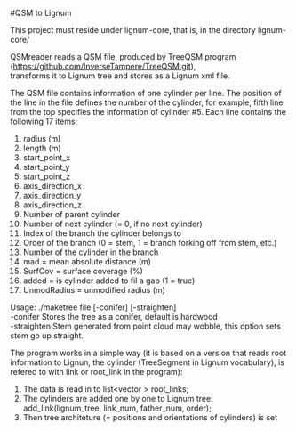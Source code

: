 #QSM to Lignum

This project must reside under lignum-core, that is, in the directory lignum-core/

QSMreader reads a QSM file, produced by TreeQSM program (https://github.com/InverseTampere/TreeQSM.git),<br />
transforms it to Lignum tree and stores as a Lignum xml file. <br />

The QSM file contains information of one cylinder per line. The position of the line in the file defines the number of the cylinder, for example, fifth line from the top specifies the information of cylinder #5.
Each line contains the following 17  items:
1. radius (m)
2. length (m)
3. start_point_x
4. start_point_y
5. start_point_z
6. axis_direction_x
7. axis_direction_y
8. axis_direction_z
9. Number of parent cylinder
10. Number of next cylinder (= 0, if no next cylinder)
11. Index of the branch the cylinder belongs to
12. Order of the branch (0 = stem, 1 = branch forking off from stem, etc.)
13. Number of the cylinder in the branch
14. mad =  mean absolute distance (m)
15. SurfCov = surface coverage (%)
16. added = is cylinder added to fil a gap (1 = true)
17. UnmodRadius = unmodified radius (m)

Usage: ./maketree file [-conifer] [-straighten] <br />
-conifer     Stores the tree as a conifer, default is hardwood <br />
-straighten	  Stem generated from point cloud may wobble, this option sets stem go up straight.<br />


The program works in a simple way (it is based on a version that reads root information to Lignun, the cylinder (TreeSegment in Lignum vocabulary), is refered to with link or root_link in the program):
1. The data is read in to list<vector<string> > root_links;
2. The cylinders are added one by one to Lignum tree: add_link(lignum_tree, link_num, father_num, order);
3. Then tree architeture (= positions and orientations of cylinders) is set

